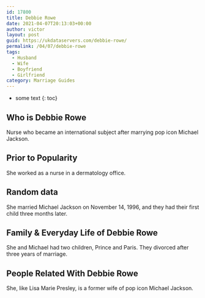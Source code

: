 ```yaml
---
id: 17800
title: Debbie Rowe
date: 2021-04-07T20:13:03+00:00
author: victor
layout: post
guid: https://ukdataservers.com/debbie-rowe/
permalink: /04/07/debbie-rowe
tags:
  - Husband
  - Wife
  - Boyfriend
  - Girlfriend
category: Marriage Guides
---
```


* some text
{: toc}


## Who is Debbie Rowe



Nurse who became an international subject after marrying pop icon Michael Jackson.

                
                
                
## Prior to Popularity



She worked as a nurse in a dermatology office.

                
                
                
## Random data



She married Michael Jackson on November 14, 1996, and they had their first child three months later.

                
                
                
## Family & Everyday Life of Debbie Rowe



She and Michael had two children, Prince and Paris. They divorced after three years of marriage.

                
                
                
## People Related With Debbie Rowe



She, like Lisa Marie Presley, is a former wife of pop icon Michael Jackson.

                
              
            
          
          
          
